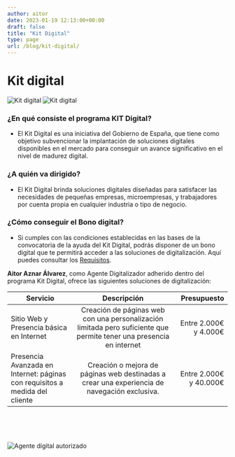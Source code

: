```yaml
---
author: aitor
date: 2023-01-19 12:13:00+00:00
draft: false
title: "Kit Digital"
type: page
url: /blog/kit-digital/
---
```


# Kit digital

![Kit digital](/images/kit_digital_banner_1.png)
![Kit digital](/images/kit_digital_banner_2.png)

### ¿En qué consiste el programa KIT Digital?

- El Kit Digital es una iniciativa del Gobierno de España, que tiene como objetivo subvencionar la implantación de soluciones digitales disponibles en el mercado para conseguir un avance significativo en el nivel de madurez digital.

### ¿A quién va dirigido?

- El Kit Digital brinda soluciones digitales diseñadas para satisfacer las necesidades de pequeñas empresas, microempresas, y trabajadores por cuenta propia en cualquier industria o tipo de negocio.

### ¿Cómo conseguir el Bono digital?

- Si cumples con las condiciones establecidas en las bases de la convocatoria de la ayuda del Kit Digital, podrás disponer de un bono digital que te permitirá acceder a las soluciones de digitalización. Aquí puedes consultar los [Requisitos](https://www.acelerapyme.es/sites/acelerapyme/files/2021-12/BOE-A-2021-21873.pdf).

<strong>Aitor Aznar Álvarez</strong>, como Agente Digitalizador adherido dentro del programa Kit Digital, ofrece las siguientes soluciones de digitalización:

| Servicio                                                                    |                                                     Descripción                                                      |            Presupuesto |
| --------------------------------------------------------------------------- | :------------------------------------------------------------------------------------------------------------------: | ---------------------: |
| Sitio Web y Presencia básica en Internet                                    | Creación de páginas web con una personalización limitada pero suficiente que permite tener una presencia en internet |  Entre 2.000€ y 4.000€ |
| Presencia Avanzada en Internet: páginas con requisitos a medida del cliente |             Creación o mejora de páginas web destinadas a crear una experiencia de navegación exclusiva.             | Entre 2.000€ y 40.000€ |

<br/>
<br/>
<br/>

![Agente digital autorizado](/images/Logo_Kit_Digital_Agente_Digitalizador_Autorizado.png)

<br/>
<br/>
<br/>
